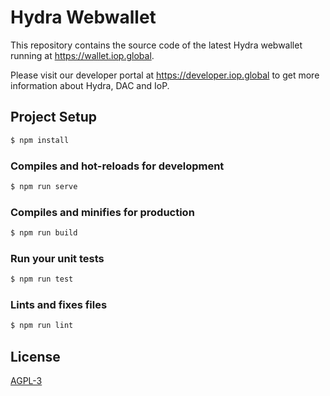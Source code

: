 # Hydra Webwallet

This repository contains the source code of the latest Hydra webwallet running at <https://wallet.iop.global>.

Please visit our developer portal at <https://developer.iop.global> to get more information about Hydra, DAC and IoP.

## Project Setup

```bash
$ npm install
```

### Compiles and hot-reloads for development

```bash
$ npm run serve
```

### Compiles and minifies for production

```bash
$ npm run build
```

### Run your unit tests

```bash
$ npm run test
```

### Lints and fixes files

```bash
$ npm run lint
```


## License

[AGPL-3](https://www.gnu.org/licenses/agpl-3.0.en.html)